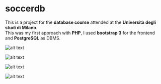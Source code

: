 # soccerdb
This is a project for the **database course** attended at the **Università degli studi di Milano**. \
This was my first approach with **PHP**, I used **bootstrap 3** for the frontend and **PostgreSQL** as DBMS.

![alt text](https://github.com/bitwise-guy/soccerdb/blob/master/images/home.PNG?raw=true)

![alt text](https://github.com/bitwise-guy/soccerdb/blob/master/images/best_players.PNG?raw=true)

![alt text](https://github.com/bitwise-guy/soccerdb/blob/master/images/league.PNG?raw=true)

![alt text](https://github.com/bitwise-guy/soccerdb/blob/master/images/new_match.PNG?raw=true)
 
